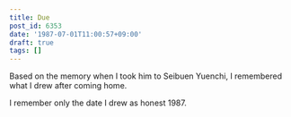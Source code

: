 ```yaml
---
title: Due
post_id: 6353
date: '1987-07-01T11:00:57+09:00'
draft: true
tags: []
---
```


Based on the memory when I took him to Seibuen Yuenchi, I remembered what I drew after coming home.

I remember only the date I drew as honest 1987.
